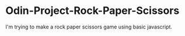 # Odin-Project-Rock-Paper-Scissors
I'm trying to make a rock paper scissors game using basic javascript.